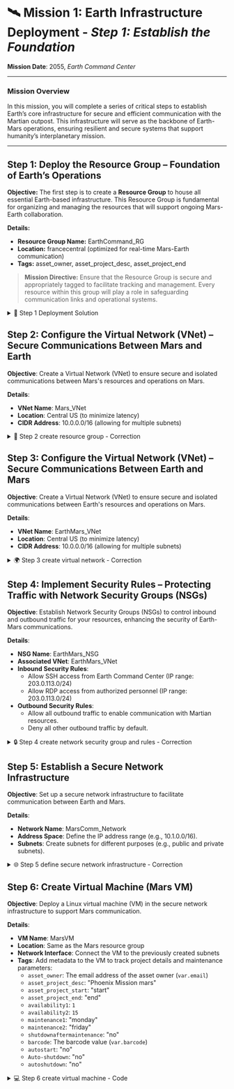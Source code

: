 # 🛰️ **Mission 1: Earth Infrastructure Deployment** - _Step 1: Establish the Foundation_

**Mission Date**: 2055, _Earth Command Center_

---

### **Mission Overview**

In this mission, you will complete a series of critical steps to establish Earth’s core infrastructure for secure and efficient communication with the Martian outpost. This infrastructure will serve as the backbone of Earth-Mars operations, ensuring resilient and secure systems that support humanity’s interplanetary mission.

---

## **Step 1: Deploy the Resource Group – Foundation of Earth’s Operations**

**Objective:** The first step is to create a **Resource Group** to house all essential Earth-based infrastructure. This Resource Group is fundamental for organizing and managing the resources that will support ongoing Mars-Earth collaboration.

**Details:**

- **Resource Group Name:** EarthCommand_RG
- **Location:** francecentral (optimized for real-time Mars-Earth communication)
- **Tags:** asset_owner, asset_project_desc, asset_project_end

> **Mission Directive:** Ensure that the Resource Group is secure and appropriately tagged to facilitate tracking and management. Every resource within this group will play a role in safeguarding communication links and operational systems.

<details>
  <summary>🚀 Step 1 Deployment Solution</summary>

1. **Authenticate to Azure CLI:**
   Begin by establishing a secure session with Azure:

   ```bash
   az login
   ```

2. **Retrieve the Subcription id** Use the Azure CLI to deploy your Resource Group:
   ```bash
   az account set --subscription "The SUBCRIPTION ID FROM CGI"
   ```

</details>

## Step 2: Configure the Virtual Network (VNet) – Secure Communications Between Mars and Earth

**Objective**: Create a Virtual Network (VNet) to ensure secure and isolated communications between Mars's resources and operations on Mars.

**Details**:

- **VNet Name**: Mars_VNet
- **Location**: Central US (to minimize latency)
- **CIDR Address**: 10.0.0.0/16 (allowing for multiple subnets)

<details>
  <summary>🚀 Step 2 create resource group - Correction</summary>
  
  1. **Ensure the provider** 
  ```hcl
  provider "azurerm" {
    features {}
    subscription_id = "xxxxxxx"
  }
  ```

2. **Create the resource group**

```hcl
resource "azurerm_resource_group" "Mars_command_rg" {
  name     = "MarsCommand_RG"
  location = "Central US"
  tags = {
    Mission = "Phoenix"
    Priority = "Alpha"
  }
}
```

</details>

## Step 3: Configure the Virtual Network (VNet) – Secure Communications Between Earth and Mars

**Objective**: Create a Virtual Network (VNet) to ensure secure and isolated communications between Earth's resources and operations on Mars.

**Details**:

- **VNet Name**: EarthMars_VNet
- **Location**: Central US (to minimize latency)
- **CIDR Address**: 10.0.0.0/16 (allowing for multiple subnets)

<details>
  <summary>🌍 Step 3 create virtual network - Correction</summary>

1. **Create the Virtual Network**

```hcl
resource "azurerm_virtual_network" "earth_mars_vnet" {
  name                = "EarthMars_VNet"
  location            = azurerm_resource_group.Earth_command_rg.location
  resource_group_name = azurerm_resource_group.Earth_command_rg.name
  address_space       = ["10.0.0.0/16"]
}
```

</details>

## Step 4: Implement Security Rules – Protecting Traffic with Network Security Groups (NSGs)

**Objective**: Establish Network Security Groups (NSGs) to control inbound and outbound traffic for your resources, enhancing the security of Earth-Mars communications.

**Details**:

- **NSG Name**: EarthMars_NSG
- **Associated VNet**: EarthMars_VNet
- **Inbound Security Rules**:
  - Allow SSH access from Earth Command Center (IP range: 203.0.113.0/24)
  - Allow RDP access from authorized personnel (IP range: 203.0.113.0/24)
- **Outbound Security Rules**:
  - Allow all outbound traffic to enable communication with Martian resources.
  - Deny all other outbound traffic by default.

<details>
  <summary>🔒 Step 4 create network security group and rules - Correction</summary>

1. **Create the Network Security Group**

```hcl
resource "azurerm_network_security_group" "earth_mars_nsg" {
  name                = "EarthMars_NSG"
  location            = azurerm_resource_group.earth_command_rg.location
  resource_group_name = azurerm_resource_group.earth_command_rg.name
}
```

2. **Inbound Rule - Allow SSH**

```hcl
resource "azurerm_network_security_rule" "allow_ssh" {
  name                        = "Allow-SSH"
  priority                    = 100
  direction                   = "Inbound"
  access                      = "Allow"
  protocol                    = "Tcp"
  source_port_range           = "*"
  destination_port_range      = "22"
  source_address_prefix       = "203.0.113.0/24"
  destination_address_prefix  = "*"
  network_security_group_name = azurerm_network_security_group.earth_mars_nsg.name
  resource_group_name         = azurerm_resource_group.earth_command_rg.name
}
```

3. **Inbound Rule - Allow RDP**

```hcl
resource "azurerm_network_security_rule" "allow_rdp" {
  name                        = "Allow-RDP"
  priority                    = 110
  direction                   = "Inbound"
  access                      = "Allow"
  protocol                    = "Tcp"
  source_port_range           = "*"
  destination_port_range      = "3389"
  source_address_prefix       = "203.0.113.0/24"
  destination_address_prefix  = "*"
  network_security_group_name = azurerm_network_security_group.earth_mars_nsg.name
  resource_group_name         = azurerm_resource_group.earth_command_rg.name
}
```

4. **Outbound Rule - Allow All Outbound**

```hcl
resource "azurerm_network_security_rule" "allow_all_outbound" {
  name                        = "Allow-All-Outbound"
  priority                    = 100
  direction                   = "Outbound"
  access                      = "Allow"
  protocol                    = "*"
  source_port_range           = "*"
  destination_port_range      = "*"
  source_address_prefix       = "*"
  destination_address_prefix  = "*"
  network_security_group_name = azurerm_network_security_group.earth_mars_nsg.name
  resource_group_name         = azurerm_resource_group.earth_command_rg.name
}
```

</details>

## Step 5: Establish a Secure Network Infrastructure

**Objective**: Set up a secure network infrastructure to facilitate communication between Earth and Mars.

**Details**:

- **Network Name**: MarsComm_Network
- **Address Space**: Define the IP address range (e.g., 10.1.0.0/16).
- **Subnets**: Create subnets for different purposes (e.g., public and private subnets).

<details>
  <summary>🌐 Step 5 define secure network infrastructure - Correction</summary>

1. **Create the Virtual Network**

```hcl
resource "azurerm_virtual_network" "mars_comm_network" {
  name                = "MarsComm_Network"
  location            = azurerm_resource_group.earth_command_rg.location
  resource_group_name = azurerm_resource_group.earth_command_rg.name
  address_space       = ["10.1.0.0/16"]
}
```

2. **Create the Public Subnet**

```hcl
resource "azurerm_subnet" "public_subnet" {
  name                 = "PublicSubnet"
  resource_group_name  = azurerm_resource_group.earth_command_rg.name
  virtual_network_name = azurerm_virtual_network.mars_comm_network.name
  address_prefixes     = ["10.1.1.0/24"]
}
```

3. **Create the Private Subnet**

```hcl
resource "azurerm_subnet" "private_subnet" {
  name                 = "PrivateSubnet"
  resource_group_name  = azurerm_resource_group.earth_command_rg.name
  virtual_network_name = azurerm_virtual_network.mars_comm_network.name
  address_prefixes     = ["10.1.2.0/24"]
}
```
</details>

## Step 6: Create Virtual Machine (Mars VM)

**Objective**: Deploy a Linux virtual machine (VM) in the secure network infrastructure to support Mars communication.

**Details**:

- **VM Name**: MarsVM
- **Location**: Same as the Mars resource group
- **Network Interface**: Connect the VM to the previously created subnets
- **Tags**: Add metadata to the VM to track project details and maintenance parameters:
  - `asset_owner`: The email address of the asset owner (`var.email`)
  - `asset_project_desc`: "Phoenix Mission mars"
  - `asset_project_start`: "start"
  - `asset_project_end`: "end"
  - `availability1`: `1`
  - `availability2`: `15`
  - `maintenance1`: "monday"
  - `maintenance2`: "friday"
  - `shutdownaftermaintenance`: "no"
  - `barcode`: The barcode value (`var.barcode`)
  - `autostart`: "no"
  - `Auto-shutdown`: "no"
  - `autoshutdown`: "no"

<details>
  <summary>💻 Step 6 create virtual machine - Code </summary>

  ```hcl
  resource "azurerm_network_interface" "mars_vm_nic" {
    name                = "MarsVM_NIC"
    location            = azurerm_resource_group.mars_command_rg.location
    resource_group_name = azurerm_resource_group.mars_command_rg.name

    ip_configuration {
      name                          = "MarsVM_NIC_Config"
      subnet_id                     = azurerm_subnet.private_subnet.id
      private_ip_address_allocation = "Dynamic"
    }
  }

  resource "azurerm_linux_virtual_machine" "mars_vm" {
    name                  = "MarsVM"
    location              = azurerm_resource_group.mars_command_rg.location
    resource_group_name   = azurerm_resource_group.mars_command_rg.name
    network_interface_ids = [azurerm_network_interface.mars_vm_nic.id]
    size                  = "Standard_B2ms"

    admin_username                  = "ubuntuadmin"
    disable_password_authentication = false
    admin_password                  = var.vm_password_admin

    source_image_reference {
      publisher = "Canonical"
      offer     = "UbuntuServer"
      sku       = "18.04-LTS"
      version   = "latest"
    }

    identity {
      type = "SystemAssigned"
    }

    os_disk {
      name                 = "MarsVM_OSDisk"
      caching              = "ReadWrite"
      storage_account_type = "Standard_LRS"
    }

    tags = {
      asset_owner              = var.email
      asset_project_desc       = "Phoenix Mission mars"
      asset_project_start      = "2024-10-16"
      asset_project_end        = "2025-12-31"
      availability1            = 1
      availability2            = 15
      maintenance1             = "monday"
      maintenance2             = "friday"
      shutdownaftermaintenance = "no"
      barcode                  = var.barcode
      autostart                = "no"
      Auto-shutdown            = "no"
      autoshutdown             = "no"
    }
  }
  ```
  
</details>

